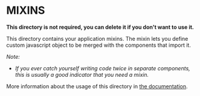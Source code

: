 # MIXINS

**This directory is not required, you can delete it if you don't want to use it.**

This directory contains your application mixins.
The mixin lets you define custom javascript object to be merged with the components that import it.

*Note:*
- *If you ever catch yourself writing code twice in separate components, this is usually a good indicator that you need a mixin.*

More information about the usage of this directory in [the documentation](https://vuejs.org/v2/guide/mixins.html).
